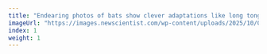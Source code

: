 ```yaml
---
title: "Endearing photos of bats show clever adaptations like long tongues"
imageUrl: "https://images.newscientist.com/wp-content/uploads/2025/10/01152806/SEI_267470800.jpg?width=788"
index: 1
weight: 1
---
```

